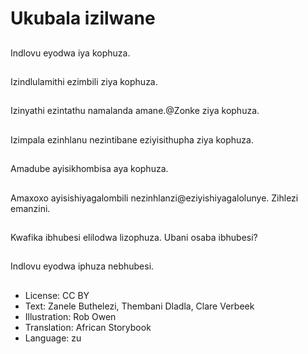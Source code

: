 # Ukubala izilwane

##
Indlovu eyodwa iya kophuza.

##
Izindlulamithi ezimbili ziya kophuza.

##
Izinyathi ezintathu namalanda amane.@Zonke ziya kophuza.

##
Izimpala ezinhlanu nezintibane eziyisithupha ziya kophuza.

##
Amadube ayisikhombisa aya kophuza.

##
Amaxoxo ayisishiyagalombili nezinhlanzi@eziyishiyagalolunye. Zihlezi emanzini.

##
Kwafika ibhubesi elilodwa lizophuza. Ubani osaba ibhubesi?

##
Indlovu eyodwa iphuza nebhubesi.

##
* License: CC BY
* Text: Zanele Buthelezi, Thembani Dladla, Clare Verbeek
* Illustration: Rob Owen
* Translation: African Storybook
* Language: zu
